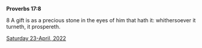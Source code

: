 **Proverbs 17:8**

8 A gift is as a precious stone in the eyes of him that hath it: whithersoever it turneth, it prospereth.

[Saturday 23-April, 2022](https://t.me/s/daily_scripture)
